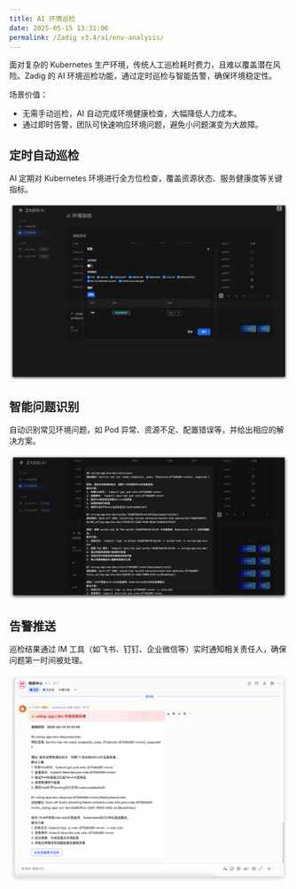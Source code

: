 ```yaml
---
title: AI 环境巡检
date: 2025-05-15 13:31:06
permalink: /Zadig v3.4/ai/env-analysis/
---
```


面对复杂的 Kubernetes 生产环境，传统人工巡检耗时费力，且难以覆盖潜在风险。Zadig 的 AI 环境巡检功能，通过定时巡检与智能告警，确保环境稳定性。

场景价值：
- 无需手动巡检，AI 自动完成环境健康检查，大幅降低人力成本。
- 通过即时告警，团队可快速响应环境问题，避免小问题演变为大故障。

## 定时自动巡检

AI 定期对 Kubernetes 环境进行全方位检查，覆盖资源状态、服务健康度等关键指标。

![env-analysis](../../../_images/ai_env_analysis_1.png)

## 智能问题识别

自动识别常见环境问题，如 Pod 异常、资源不足、配置错误等，并给出相应的解决方案。

![env-analysis](../../../_images/ai_env_analysis_2.png)

## 告警推送

巡检结果通过 IM 工具（如飞书、钉钉、企业微信等）实时通知相关责任人，确保问题第一时间被处理。

![env-analysis](../../../_images/ai_env_analysis_3.png)
